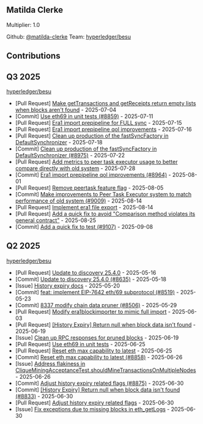
## Matilda Clerke
Multiplier: 1.0

Github: [@matilda-clerke](https://github.com/matilda-clerke)
Team: [hyperledger/besu](https://github.com/hyperledger/besu/pulls?q=author%3AMatilda-Clerke)


## Contributions

## Q3 2025


[hyperledger/besu](https://github.com/hyperledger/besu)
* [Pull Request] [Make getTransactions and getReceipts return empty lists when blocks aren't found](https://github.com/hyperledger/besu/pull/8910) - 2025-07-04
* [Commit] [Use eth69 in unit tests (#8859)](https://github.com/hyperledger/besu/commit/c58fff24418fc9018a576342c0be9f7dffb34588) - 2025-07-11
* [Pull Request] [Era1 import prepipeline for FULL sync](https://github.com/hyperledger/besu/pull/8958) - 2025-07-15
* [Pull Request] [Era1 import prepipeline qol improvements](https://github.com/hyperledger/besu/pull/8964) - 2025-07-16
* [Pull Request] [Clean up production of the fastSyncFactory in DefaultSynchronizer](https://github.com/hyperledger/besu/pull/8975) - 2025-07-18
* [Commit] [Clean up production of the fastSyncFactory in DefaultSynchronizer (#8975)](https://github.com/hyperledger/besu/commit/011dd30569288fd6c8f50badae35380869c367b2) - 2025-07-22
* [Pull Request] [Add metrics to peer task executor usage to better compare directly with old system](https://github.com/hyperledger/besu/pull/9009) - 2025-07-28
* [Commit] [Era1 import prepipeline qol improvements (#8964)](https://github.com/hyperledger/besu/commit/bb0182468740bd4851d7e53150570de0fd2ef320) - 2025-08-01
* [Pull Request] [Remove peertask feature flag](https://github.com/hyperledger/besu/pull/9032) - 2025-08-05
* [Commit] [Make improvements to Peer Task Executor system to match performance of old system (#9009)](https://github.com/hyperledger/besu/commit/0a37b9c148b296cf82900fb7c481afcbb0fc4cdb) - 2025-08-14
* [Pull Request] [Implement era1 file export](https://github.com/hyperledger/besu/pull/9081) - 2025-08-14
* [Pull Request] [Add a quick fix to avoid "Comparison method violates its general contract"](https://github.com/hyperledger/besu/pull/9107) - 2025-08-25
* [Commit] [Add a quick fix to test (#9107)](https://github.com/hyperledger/besu/commit/994694277cc69673256285a27b1b4d25fd9f2498) - 2025-09-08
## Q2 2025


[hyperledger/besu](https://github.com/hyperledger/besu)
* [Pull Request] [Update to discovery 25.4.0](https://github.com/hyperledger/besu/pull/8635) - 2025-05-16
* [Commit] [Update to discovery 25.4.0 (#8635)](https://github.com/hyperledger/besu/commit/c2a44623cf5eeb8ee76b854832a2f10261ea8c74) - 2025-05-18
* [Issue] [History expiry docs](https://github.com/hyperledger/besu/issues/8651) - 2025-05-20
* [Commit] [feat: implement EIP-7642 eth/69 subprotocol (#8519)](https://github.com/hyperledger/besu/commit/e51b676091eacb5aa64dff24de0c46989ff5c2d9) - 2025-05-23
* [Commit] [8337 modify chain data pruner (#8506)](https://github.com/hyperledger/besu/commit/1e084c7e88927fd65a9fbe68504066b2a741ad35) - 2025-05-29
* [Pull Request] [Modify era1blockimporter to mimic full import](https://github.com/hyperledger/besu/pull/8733) - 2025-06-03
* [Pull Request] [[History Expiry] Return null when block data isn't found](https://github.com/hyperledger/besu/pull/8833) - 2025-06-19
* [Issue] [Clean up RPC responses for pruned blocks](https://github.com/hyperledger/besu/issues/8831) - 2025-06-19
* [Pull Request] [Use eth69 in unit tests](https://github.com/hyperledger/besu/pull/8859) - 2025-06-25
* [Pull Request] [Reset eth max capability to latest](https://github.com/hyperledger/besu/pull/8858) - 2025-06-25
* [Commit] [Reset eth max capability to latest (#8858)](https://github.com/hyperledger/besu/commit/ab130a34cc0672a190e383d1f9560362b3210bd5) - 2025-06-26
* [Issue] [Address flakiness in CliqueMiningAcceptanceTest.shouldMineTransactionsOnMultipleNodes](https://github.com/hyperledger/besu/issues/8862) - 2025-06-26
* [Commit] [Adjust history expiry related flags (#8875)](https://github.com/hyperledger/besu/commit/b4efe30f494ea25ea5774387f9b162211047da9a) - 2025-06-30
* [Commit] [[History Expiry] Return null when block data isn't found (#8833)](https://github.com/hyperledger/besu/commit/a81af6016b112252b792dcc5de7bc96180792da3) - 2025-06-30
* [Pull Request] [Adjust history expiry related flags](https://github.com/hyperledger/besu/pull/8875) - 2025-06-30
* [Issue] [Fix exceptions due to missing blocks in eth_getLogs](https://github.com/hyperledger/besu/issues/8874) - 2025-06-30
